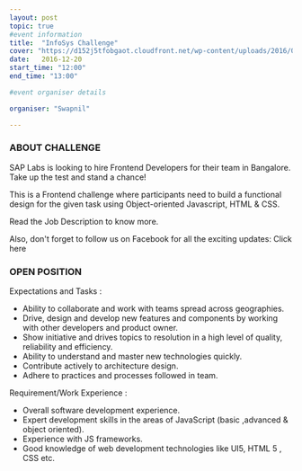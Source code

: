 ```yaml
---
layout: post
topic: true
#event information
title:  "InfoSys Challenge"
cover: "https://d152j5tfobgaot.cloudfront.net/wp-content/uploads/2016/02/Challenges_Cover_Yourstory.jpg"
date:   2016-12-20
start_time: "12:00"
end_time: "13:00"

#event organiser details

organiser: "Swapnil"

---
```


### ABOUT CHALLENGE 

SAP Labs is looking to hire Frontend Developers for their team in Bangalore. Take up the test and stand a chance!

This is a Frontend challenge where participants need to build a functional design for the given task using Object-oriented Javascript, HTML & CSS.

Read the Job Description to know more.

Also, don't forget to follow us on Facebook for all the exciting updates: Click here

### OPEN POSITION
Expectations and Tasks :

* Ability to collaborate and work with teams spread across geographies.
* Drive, design and develop new features and components by working with other developers and product owner.
* Show initiative and drives topics to resolution in a high level of quality, reliability and efficiency.
* Ability to understand and master new technologies quickly.
* Contribute actively to architecture design.
* Adhere to practices and processes followed in team.

Requirement/Work Experience :

* Overall software development experience.
* Expert development skills in the areas of JavaScript (basic ,advanced & object oriented).
* Experience with JS frameworks.
* Good knowledge of web development technologies like UI5, HTML 5 , CSS etc.

